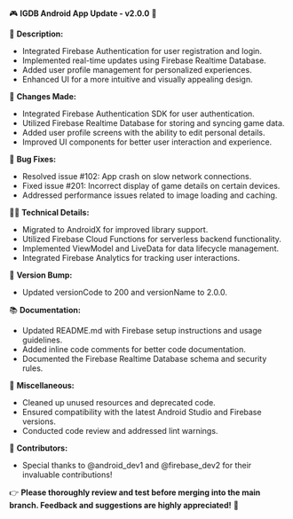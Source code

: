 🎮 **IGDB Android App Update - v2.0.0** 🚀

📝 **Description:**
- Integrated Firebase Authentication for user registration and login.
- Implemented real-time updates using Firebase Realtime Database.
- Added user profile management for personalized experiences.
- Enhanced UI for a more intuitive and visually appealing design.

🔧 **Changes Made:**
- Integrated Firebase Authentication SDK for user authentication.
- Utilized Firebase Realtime Database for storing and syncing game data.
- Added user profile screens with the ability to edit personal details.
- Improved UI components for better user interaction and experience.

🐛 **Bug Fixes:**
- Resolved issue #102: App crash on slow network connections.
- Fixed issue #201: Incorrect display of game details on certain devices.
- Addressed performance issues related to image loading and caching.

👩‍💻 **Technical Details:**
- Migrated to AndroidX for improved library support.
- Utilized Firebase Cloud Functions for serverless backend functionality.
- Implemented ViewModel and LiveData for data lifecycle management.
- Integrated Firebase Analytics for tracking user interactions.

🔖 **Version Bump:**
- Updated versionCode to 200 and versionName to 2.0.0.

📚 **Documentation:**
- Updated README.md with Firebase setup instructions and usage guidelines.
- Added inline code comments for better code documentation.
- Documented the Firebase Realtime Database schema and security rules.

🧹 **Miscellaneous:**
- Cleaned up unused resources and deprecated code.
- Ensured compatibility with the latest Android Studio and Firebase versions.
- Conducted code review and addressed lint warnings.

👥 **Contributors:**
- Special thanks to @android_dev1 and @firebase_dev2 for their invaluable contributions!

👉 **Please thoroughly review and test before merging into the main branch. Feedback and suggestions are highly appreciated!** 🙌
